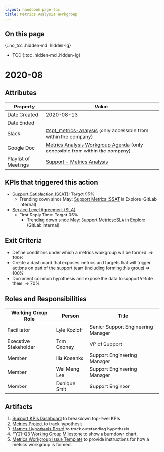 ```yaml
---
layout: handbook-page-toc
title: Metrics Analysis Workgroup
---
```


## On this page
{:.no_toc .hidden-md .hidden-lg}

- TOC
{:toc .hidden-md .hidden-lg}

# 2020-08
## Attributes

| **Property** | **Value** |
| -- | -- |
| Date Created | 2020-08-13 | 
| Date Ended | |
| Slack | [#spt_metrics-analysis](https://gitlab.slack.com/archives/C018W4ZFGP5) (only accessible from within the company) |
| Google Doc | [Metrics Analysis Workgroup Agenda](https://docs.google.com/document/d/12rzBFFpA5y6xH5PkPcRQF5eSHR03TaAH1JP2jp395VY/edit#heading=h.i3kbcfpbwgta) (only accessible from within the company) | 
| Playlist of Meetings | [Support - Metrics Analysis](https://www.youtube.com/playlist?list=PL05JrBw4t0KoxMP7DvN_U7O2NORo4slPL) |

## KPIs that triggered this action

- [Support Satisfaction (SSAT)](https://about.gitlab.com/handbook/support/performance-indicators/#support-satisfaction-ssat): Target 95%
   - Trending down since May: [Support Metrics::SSAT](https://gitlab.zendesk.com/explore/dashboard/36925DBD1F5E3C7BA541DB38D11AC51E0EAAFDD30DCB63FDE83CF1389E555D96/tab/10099352) in Explore (GitLab internal)
- [Service Level Agreement (SLA)](https://about.gitlab.com/handbook/support/performance-indicators/#service-level-agreement-sla)
   - First Reply Time: Target 95%
      - Trending down since May: [Support Metrics::SLA](https://gitlab.zendesk.com/explore/dashboard/36925DBD1F5E3C7BA541DB38D11AC51E0EAAFDD30DCB63FDE83CF1389E555D96/tab/10100682) in Explore (GitLab internal)

## Exit Criteria
- Define conditions under which a metrics workgroup will be formed. => 100%
- Create a dashboard that exposes metrics and targets that will trigger actions on part of the support team (including forming this group) => 100%
- Document common hypothesis and expose the data to support/refute them. => 70%

## Roles and Responsibilities

| **Working Group Role** | **Person** | **Title** | 
| -- | -- | -- |
| Facilitator | Lyle Kozloff | Senior Support Engineering Manager|
| Executive Stakeholder | Tom Cooney | VP of Support |
| Member | Ilia Kosenko | Support Engineering Manager | 
| Member | Wei Meng Lee | Support Engineering Manager | 
| Member | Donique Smit | Support Engineer | 

## Artifacts

1. [Support KPIs Dashboard](https://gitlab.zendesk.com/explore/dashboard/593393F9EDD57F39F9745F442B691EEAD106AA49B6C907D3D50046FBB4AC151E/tab/12396352) to breakdown top-level KPIs
1. [Metrics Project](https://gitlab.com/gitlab-com/support/metrics/) to track hypothesis.
1. [Metrics Hypothesis Board](https://gitlab.com/gitlab-com/support/metrics/-/boards/2007128) to track outstanding hypothesis
1. [FY21-Q3 Working Group Milestone](https://gitlab.com/gitlab-com/support/metrics/-/milestones/1) to show a burndown chart.
1. [Metrics Workgroup Issue Template](https://gitlab.com/gitlab-com/support/metrics/-/blob/master/.gitlab/issue_templates/Metrics%20Workgroup.md) to provide instructions for how a metrics workgroup is formed.

